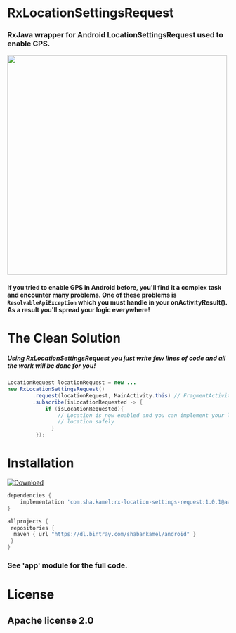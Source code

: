 
# RxLocationSettingsRequest
###  RxJava wrapper for Android LocationSettingsRequest used to enable GPS.

<img src="https://github.com/ShabanKamell/RxLocationSettingsRequest/blob/master/blob/master/raw/sample.png" height="500">

#### If you tried to enable GPS in Android before, you'll find it a complex task and encounter many problems. One of these problems is ` ResolvableApiException` which you must handle in your onActivityResult(). As a result you'll spread your logic everywhere!

# The Clean Solution
##### Using RxLocationSettingsRequest you just write few lines of code and all the work will be done for you!

```java
LocationRequest locationRequest = new ...
new RxLocationSettingsRequest()  
        .request(locationRequest, MainActivity.this) // FragmentActivity
        .subscribe(isLocationRequested -> {  
            if (isLocationRequested){  
                // Location is now enabled and you can implement your logic of  
                // location safely  
              }  
         });
```

# Installation
[ ![Download](https://api.bintray.com/packages/shabankamel/android/rxlocationsettingsrequest/images/download.svg) ](https://bintray.com/shabankamel/android/rxlocationsettingsrequest/_latestVersion)
```groovy
dependencies {
    implementation 'com.sha.kamel:rx-location-settings-request:1.0.1@aar'
}

allprojects {
 repositories { 
  maven { url "https://dl.bintray.com/shabankamel/android" } 
 }
}
```

### See 'app' module for the full code.

# License

## Apache license 2.0
